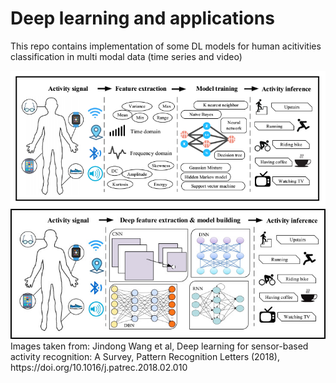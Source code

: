 # Deep learning and applications

This repo contains implementation of some DL models for human acitivities classification in multi modal data (time series and video)

<img src="./har.png"/>
<img src="./har.jpg"/>
Images taken from: Jindong Wang et al, Deep learning for sensor-based activity recognition: A Survey, Pattern Recognition Letters (2018), https://doi.org/10.1016/j.patrec.2018.02.010
